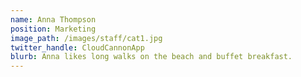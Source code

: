 ```yaml
---
name: Anna Thompson
position: Marketing
image_path: /images/staff/cat1.jpg
twitter_handle: CloudCannonApp
blurb: Anna likes long walks on the beach and buffet breakfast.
---
```

